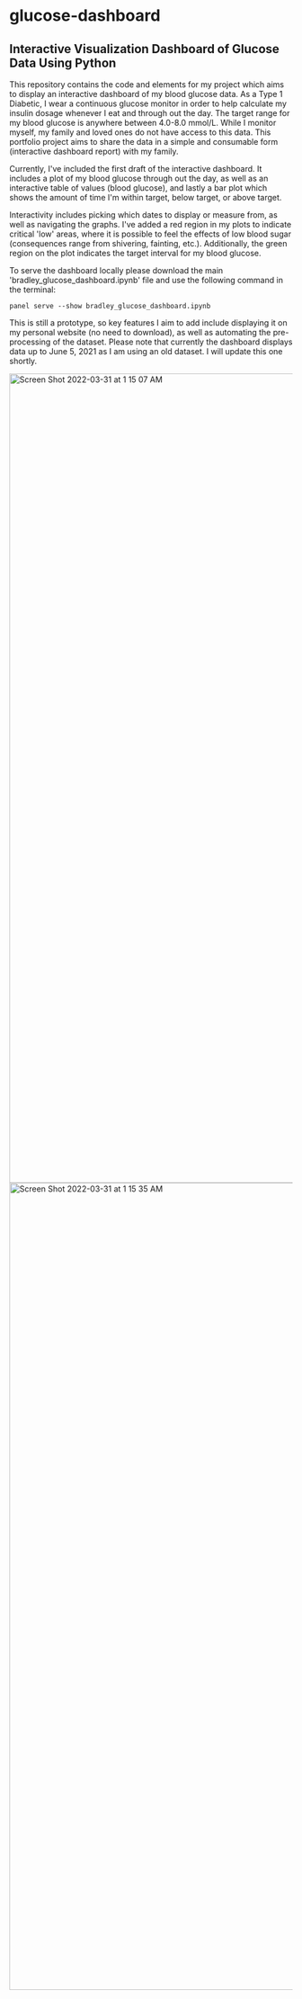 # glucose-dashboard
## Interactive Visualization Dashboard of Glucose Data Using Python

This repository contains the code and elements for my project which aims to display an interactive dashboard of my blood glucose data. As a Type 1 Diabetic, I wear a continuous glucose monitor in order to help calculate my insulin dosage whenever I eat and through out the day. The target range for my blood glucose is anywhere between 4.0-8.0 mmol/L. While I monitor myself, my family and loved ones do not have access to this data. This portfolio project aims to share the data in a simple and consumable form (interactive dashboard report) with my family.

Currently, I've included the first draft of the interactive dashboard. It includes a plot of my blood glucose through out the day, as well as an interactive table of values (blood glucose), and lastly a bar plot which shows the amount of time I'm within target, below target, or above target. 

Interactivity includes picking which dates to display or measure from, as well as navigating the graphs. I've added a red region in my plots to indicate critical 'low' areas, where it is possible to feel the effects of low blood sugar (consequences range from shivering, fainting, etc.). Additionally, the green region on the plot indicates the target interval for my blood glucose.

To serve the dashboard locally please download the main 'bradley_glucose_dashboard.ipynb' file and use the following command in the terminal:
```
panel serve --show bradley_glucose_dashboard.ipynb
```
This is still a prototype, so key features I aim to add include displaying it on my personal website (no need to download), as well as automating the pre-processing of the dataset. Please note that currently the dashboard displays data up to June 5, 2021 as I am using an old dataset. I will update this one shortly.

<img width="1440" alt="Screen Shot 2022-03-31 at 1 15 07 AM" src="https://user-images.githubusercontent.com/50122955/160981515-40e06232-8817-4a6a-889a-3923b3bcd948.png">
<img width="1436" alt="Screen Shot 2022-03-31 at 1 15 35 AM" src="https://user-images.githubusercontent.com/50122955/160981529-e4ab0a86-eef4-4ef1-9096-3ecda34145cc.png">
